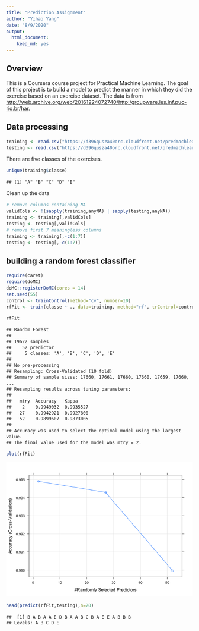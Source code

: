 ```yaml
---
title: "Prediction Assignment"
author: "Yihao Yang"
date: "8/9/2020"
output: 
  html_document: 
    keep_md: yes
---
```





## Overview
This is a Coursera course project for Practical Machine Learning. The goal of this project is to build a model to predict the manner in which they did the exercise based on an exercise dataset. The data is from http://web.archive.org/web/20161224072740/http:/groupware.les.inf.puc-rio.br/har.

## Data processing

```r
training <- read.csv("https://d396qusza40orc.cloudfront.net/predmachlearn/pml-training.csv")
testing <- read.csv("https://d396qusza40orc.cloudfront.net/predmachlearn/pml-testing.csv")
```
There are five classes of the exercises.

```r
unique(training$classe)
```

```
## [1] "A" "B" "C" "D" "E"
```

Clean up the data

```r
# remove columns containing NA 
validCols <- !(sapply(training,anyNA) | sapply(testing,anyNA))
training <- training[,validCols]
testing <- testing[,validCols]
# remove first 7 meaningless columns
training <- training[,-c(1:7)]
testing <- testing[,-c(1:7)]
```


## building a random forest classifier


```r
require(caret)
require(doMC)
doMC::registerDoMC(cores = 14)
set.seed(55)
control <- trainControl(method="cv", number=10)
rfFit <- train(classe ~ ., data=training, method="rf", trControl=control)
```



```r
rfFit
```

```
## Random Forest 
## 
## 19622 samples
##    52 predictor
##     5 classes: 'A', 'B', 'C', 'D', 'E' 
## 
## No pre-processing
## Resampling: Cross-Validated (10 fold) 
## Summary of sample sizes: 17660, 17661, 17660, 17660, 17659, 17660, ... 
## Resampling results across tuning parameters:
## 
##   mtry  Accuracy   Kappa    
##    2    0.9949032  0.9935527
##   27    0.9942921  0.9927800
##   52    0.9899607  0.9873005
## 
## Accuracy was used to select the optimal model using the largest value.
## The final value used for the model was mtry = 2.
```

```r
plot(rfFit)
```

![](PredictionAssignment_files/figure-html/unnamed-chunk-6-1.png)<!-- -->



```r
head(predict(rfFit,testing),n=20)
```

```
##  [1] B A B A A E D B A A B C B A E E A B B B
## Levels: A B C D E
```


